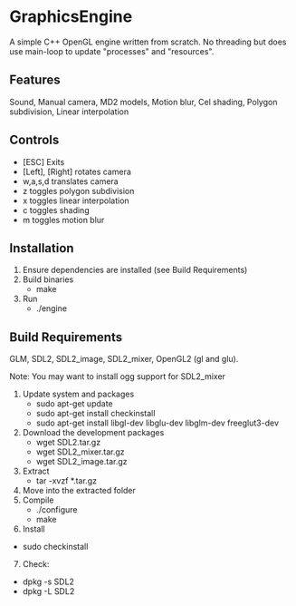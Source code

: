 # GraphicsEngine

A simple C++ OpenGL engine written from scratch. No threading but does use main-loop to update "processes" and "resources".

## Features

Sound, Manual camera, MD2 models, Motion blur, Cel shading, Polygon subdivision, Linear interpolation

## Controls

* [ESC] Exits
* [Left], [Right] rotates camera
* w,a,s,d translates camera
* z toggles polygon subdivision
* x toggles linear interpolation
* c toggles shading
* m toggles motion blur

## Installation

1. Ensure dependencies are installed (see Build Requirements)
2. Build binaries
	* make
3. Run
	* ./engine

## Build Requirements

GLM, SDL2, SDL2_image, SDL2_mixer, OpenGL2 (gl and glu).

Note: You may want to install ogg support for SDL2_mixer

1. Update system and packages
	* sudo apt-get update
	* sudo apt-get install checkinstall
	* sudo apt-get install libgl-dev libglu-dev libglm-dev freeglut3-dev
2. Download the development packages
	* wget SDL2.tar.gz
	* wget SDL2_mixer.tar.gz
	* wget SDL2_image.tar.gz
3. Extract
	* tar -xvzf *.tar.gz
4. Move into the extracted folder
5. Compile
	* ./configure
	* make
6. Install
  * sudo checkinstall
7. Check:
  * dpkg -s SDL2
  * dpkg -L SDL2
